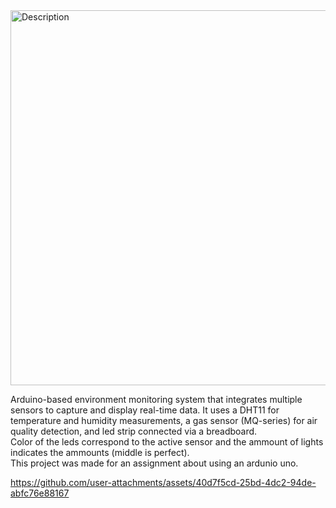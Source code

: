 <img src="https://github.com/user-attachments/assets/48b4b6b4-d191-4341-a38a-d49439258e5d" alt="Description" width="600"> 

Arduino-based environment monitoring system that integrates multiple sensors to capture and display real-time data. It uses a DHT11 for temperature and humidity measurements, a gas sensor (MQ-series) for air quality detection, and led strip connected via a breadboard.  
Color of the leds correspond to the active sensor and the ammount of lights indicates the ammounts (middle is perfect).  
This project was made for an assignment about using an ardunio uno.  

https://github.com/user-attachments/assets/40d7f5cd-25bd-4dc2-94de-abfc76e88167

